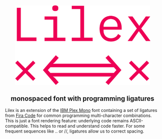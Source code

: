<p align="center">
    <img
        src="./showcases/logo.png"
        alt="Lilex logo"
        width="441">
<p>

<h2 align="center">
    monospaced font with programming ligatures
</h2>

Lilex is an extension of the [IBM Plex Mono](https://github.com/IBM/plex) font containing a set of ligatures from [Fira Code](https://github.com/IBM/plex) for common programming multi-character combinations. This is just a font rendering feature: underlying code remains ASCII-compatible. This helps to read and understand code faster. For some frequent sequences like .. or //, ligatures allow us to correct spacing.

